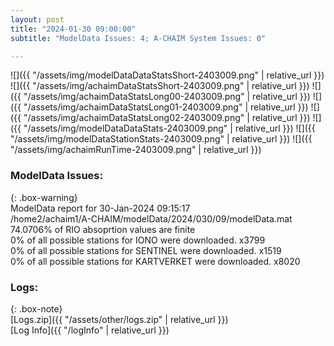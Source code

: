 ```yaml
---
layout: post
title: "2024-01-30 09:00:00"
subtitle: "ModelData Issues: 4; A-CHAIM System Issues: 0"

---
```


![]({{ "/assets/img/modelDataDataStatsShort-2403009.png" | relative_url }})
![]({{ "/assets/img/achaimDataStatsShort-2403009.png" | relative_url }})
![]({{ "/assets/img/achaimDataStatsLong00-2403009.png" | relative_url }})
![]({{ "/assets/img/achaimDataStatsLong01-2403009.png" | relative_url }})
![]({{ "/assets/img/achaimDataStatsLong02-2403009.png" | relative_url }})
![]({{ "/assets/img/modelDataDataStats-2403009.png" | relative_url }})
![]({{ "/assets/img/modelDataStationStats-2403009.png" | relative_url }})
![]({{ "/assets/img/achaimRunTime-2403009.png" | relative_url }})


### ModelData Issues:  
  
{: .box-warning}  
 ModelData report for 30-Jan-2024 09:15:17   
 /home2/achaim1/A-CHAIM/modelData/2024/030/09/modelData.mat   
 74.0706% of RIO absoprtion values are finite   
 0% of all possible stations for IONO were downloaded. x3799   
 0% of all possible stations for SENTINEL were downloaded. x1519   
 0% of all possible stations for KARTVERKET were downloaded. x8020   
  


### Logs:  
  
{: .box-note}  
[Logs.zip]({{ "/assets/other/logs.zip" | relative_url }})  
[Log Info]({{ "/logInfo" | relative_url }})  
